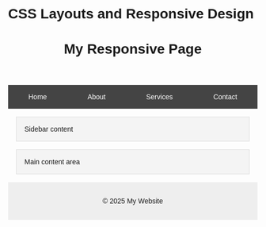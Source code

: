 # CSS Layouts and Responsive Design
<!DOCTYPE html>
<html lang="en">
<head>
  <meta charset="UTF-8">
  <meta name="viewport" content="width=device-width, initial-scale=1.0">
  <title>Responsive Flexbox Layout</title>
  <style>
    /* Base styles */
    body {
      margin: 0;
      font-family: Arial, sans-serif;
    }

    header {
      background-color: #333;
      color: #fff;
      padding: 1rem;
    }

    nav {
      display: flex;
      flex-wrap: wrap;
      justify-content: space-around;
      background-color: #444;
    }

    nav a {
      color: white;
      text-decoration: none;
      padding: 1rem;
    }

    nav a:hover {
      background-color: #666;
    }

    .container {
      display: flex;
      flex-direction: row;
      padding: 1rem;
      gap: 1rem;
      flex-wrap: wrap;
    }

    .sidebar, .main-content {
      background: #f4f4f4;
      padding: 1rem;
      border: 1px solid #ddd;
    }

    .sidebar {
      flex: 1 1 20%;
    }

    .main-content {
      flex: 3 1 75%;
    }

    footer {
      text-align: center;
      padding: 1rem;
      background-color: #eee;
    }

    /* Tablet (768px and below) */
    @media (max-width: 768px) {
      .container {
        flex-direction: column;
      }

      .sidebar, .main-content {
        flex: 1 1 100%;
      }

      nav {
        flex-direction: column;
      }
    }

    /* Mobile (480px and below) */
    @media (max-width: 480px) {
      nav a {
        padding: 0.5rem;
        text-align: center;
        flex: 1 1 100%;
      }
    }
  </style>
</head>
<body>

  <header>
    <h1>My Responsive Page</h1>
  </header>

  <nav>
    <a href="#">Home</a>
    <a href="#">About</a>
    <a href="#">Services</a>
    <a href="#">Contact</a>
  </nav>

  <div class="container">
    <aside class="sidebar">Sidebar content</aside>
    <main class="main-content">Main content area</main>
  </div>

  <footer>
    <p>&copy; 2025 My Website</p>
  </footer>

</body>
</html>

